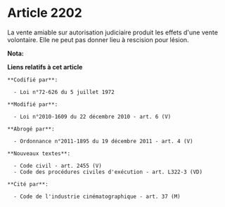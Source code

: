# Article 2202

La vente amiable sur autorisation judiciaire produit les effets d'une vente volontaire. Elle ne peut pas donner lieu à
rescision pour lésion.

**Nota:**



**Liens relatifs à cet article**

	**Codifié par**:

	  - Loi n°72-626 du 5 juillet 1972

	**Modifié par**:

	  - Loi n°2010-1609 du 22 décembre 2010 - art. 6 (V)

	**Abrogé par**:

	  - Ordonnance n°2011-1895 du 19 décembre 2011 - art. 4 (V)

	**Nouveaux textes**:

	  - Code civil - art. 2455 (V)
	  - Code des procédures civiles d'exécution - art. L322-3 (VD)

	**Cité par**:

	  - Code de l'industrie cinématographique - art. 37 (M)
